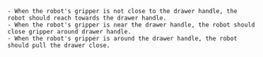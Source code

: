 
    - When the robot's gripper is not close to the drawer handle, the robot should reach towards the drawer handle.
    - When the robot's gripper is near the drawer handle, the robot should close gripper around drawer handle.
    - When the robot's gripper is around the drawer handle, the robot should pull the drawer close.